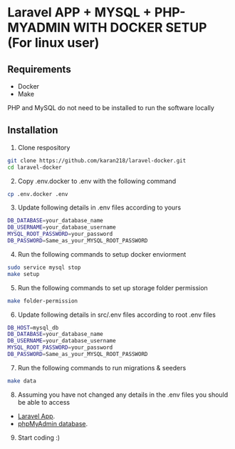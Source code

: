 # Laravel APP + MYSQL + PHP-MYADMIN WITH DOCKER SETUP (For linux user)



Requirements
------------
- Docker
- Make

PHP and MySQL do not need to be installed to run the software locally

Installation
------------
1. Clone respository
```bash
git clone https://github.com/karan218/laravel-docker.git
cd laravel-docker
```

2. Copy .env.docker to .env with the following command
```bash
cp .env.docker .env
```

3. Update following details in .env files according to yours
```bash
DB_DATABASE=your_database_name
DB_USERNAME=your_database_username
MYSQL_ROOT_PASSWORD=your_password
DB_PASSWORD=Same_as_your_MYSQL_ROOT_PASSWORD
```

4. Run the following commands to setup docker enviorment
```bash
sudo service mysql stop
make setup
```

5. Run the following commands to set up storage folder permission
```bash
make folder-permission
```

6. Update following details in src/.env files according to root .env files
```bash
DB_HOST=mysql_db
DB_DATABASE=your_database_name
DB_USERNAME=your_database_username
MYSQL_ROOT_PASSWORD=your_password
DB_PASSWORD=Same_as_your_MYSQL_ROOT_PASSWORD
```

7. Run the following commands to run migrations & seeders
```bash
make data
```

8. Assuming you have not changed any details in the .env files you should be able to access 

- [Laravel App](http://localhost:9000).
- [phpMyAdmin database](http://localhost:9001).

9. Start coding :)

